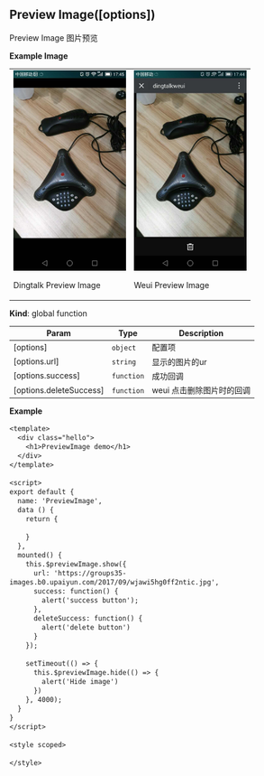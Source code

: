 <a name="actionSheet"></a>

## Preview Image([options])
Preview Image 图片预览

**Example Image** 
<table border="0">
    <tr>
        <td>
            <img alt="Dingtalk Preview Image" src="./images/previewImage_dingtalk.jpeg" width=200 />
            <p>Dingtalk Preview Image</p>
        </td>
        <td>
            <img alt="Weui Preview Image" src="./images/previewImage_weui.jpeg" width=200 />
            <p>Weui Preview Image</p>
        </td>
    </tr>
</table>


**Kind**: global function  

| Param | Type | Description |
| --- | --- | --- |
| [options] | <code>object</code> | 配置项 |
| [options.url] | <code>string</code> | 显示的图片的ur |
| [options.success] | <code>function</code> | 成功回调 |
| [options.deleteSuccess] | <code>function</code> | weui 点击删除图片时的回调 |

**Example**  

```
<template>
  <div class="hello">
    <h1>PreviewImage demo</h1>
  </div>
</template>

<script>
export default {
  name: 'PreviewImage',
  data () {
    return {
      
    }
  },
  mounted() {
    this.$previewImage.show({
      url: 'https://groups35-images.b0.upaiyun.com/2017/09/wjawi5hg0ff2ntic.jpg',
      success: function() {
        alert('success button');
      },
      deleteSuccess: function() {
        alert('delete button')
      }
    });

    setTimeout(() => {
      this.$previewImage.hide(() => {
        alert('Hide image')
      })
    }, 4000);
  }
}
</script>

<style scoped>

</style>


```
